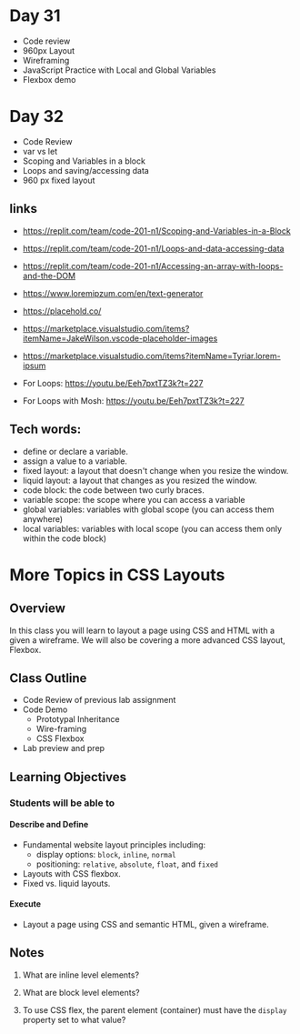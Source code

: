 # Day 31

* Code review
* 960px Layout
* Wireframing
* JavaScript Practice with Local and Global Variables
* Flexbox demo

# Day 32

* Code Review
* var vs let
* Scoping and Variables in a block
* Loops and saving/accessing data
* 960 px fixed layout 

## links

* https://replit.com/team/code-201-n1/Scoping-and-Variables-in-a-Block
* https://replit.com/team/code-201-n1/Loops-and-data-accessing-data
* https://replit.com/team/code-201-n1/Accessing-an-array-with-loops-and-the-DOM

* https://www.loremipzum.com/en/text-generator
* https://placehold.co/
* https://marketplace.visualstudio.com/items?itemName=JakeWilson.vscode-placeholder-images
* https://marketplace.visualstudio.com/items?itemName=Tyriar.lorem-ipsum

* For Loops: https://youtu.be/Eeh7pxtTZ3k?t=227
* For Loops with Mosh: https://youtu.be/Eeh7pxtTZ3k?t=227

## Tech words:

* define or declare a variable.
* assign a value to a variable.
* fixed layout: a layout that doesn't change when you resize the window.
* liquid layout: a layout that changes as you resized the window.
* code block: the code between two curly braces.
* variable scope: the scope where you can access a variable
* global variables: variables with global scope (you can access them anywhere)
* local variables: variables with local scope (you can access them only within the code block)


# More Topics in CSS Layouts


## Overview

In this class you will learn to layout a page using CSS and HTML with a given a wireframe. We will also be covering a more advanced CSS layout, Flexbox.

## Class Outline

- Code Review of previous lab assignment
- Code Demo
  - Prototypal Inheritance
  - Wire-framing
  - CSS Flexbox
- Lab preview and prep

## Learning Objectives

### Students will be able to

#### Describe and Define

- Fundamental website layout principles including:
  - display options: `block`, `inline`, `normal`
  - positioning: `relative`, `absolute`, `float`, and `fixed`
- Layouts with CSS flexbox.
- Fixed vs. liquid layouts.

#### Execute

- Layout a page using CSS and semantic HTML, given a wireframe.

## Notes

1. What are inline level elements?

1. What are block level elements?

1. To use CSS flex, the parent element (container) must have the `display` property set to what value?
